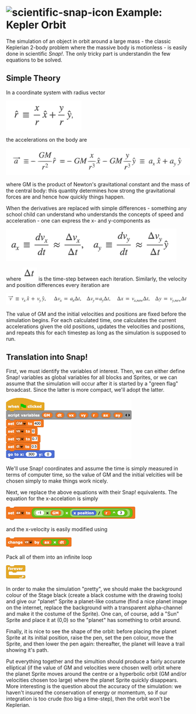 # <img alt="scientific-snap-icon" src="../images/einstein_snap.png" width="50"/> Example: Kepler Orbit

The simulation of an object in orbit around a large mass - the classic Keplerian 2-body  problem where the massive body is motionless - is easily done in scientific *Snap!*.  The only tricky part is understandin the few equations to be solved.

## Simple Theory

In a coordinate system with radius vector

![radius vector](./images/rhat.png)

the accelerations on the body are

![accelerations](./images/accelerations.png)

where GM is the product of Newton's gravitational constant and the mass of the central body: this quantity determines how strong the gravitational forces are and hence how quickly things happen.

When the derivatives are replaced with simple differences - something any school child can understand who understands the concepts of speed and acceleration - one can express the x- and y-components as

![ax and ay](./images/ax_ay.png)

where ![delta t](./images/deltat.png) is the time-step between each iteration.  Similarly, the velocity and position differences every iteration are

![vx,vy,x,y](./images/vx_vy_x_y.png)

The value of GM and the initial velocities and positions are fixed before the simulation begins. For each calculated time, one calculates the current accelerations given the old positions, updates the velocities and positions, and repeats this for each timestep as long as the simulation is supposed to run.

## Translation into Snap!

First, we must identify the variables of interest. Then, we can either define Snap! variables as global variables for all blocks and Sprites, or we can assume that the simulation will occur after it is started by a "green flag" broadcast.  Since the latter is more compact, we'll adopt the latter.

![initialization](./images/variables.png)

We'll use Snap! coordinates and assume the time is simply measured in terms of computer time, so the value of GM and the initial velcities will be chosen simply to make things work nicely.

Next, we replace the above equations with their Snap! equivalents.  The equation for the x-accelation is simply

![x-acceleration](./images/set_ax_to.png)

and the x-velocity is easily modified using

![vx-change](./images/change_vx_by.png)

Pack all of them into an infinite loop

![infinite loop](./images/forever.png)

In order to make the simulation "pretty", we should make the background colour of the Stage black (create a black costume with the drawing tools) and give our "planet" Sprite a planet-like costume (find a nice planet image on the internet, replace the background with a transparent alpha-channel and make it the costume of the Sprite).  One can, of course, add a "Sun" Sprite and place it at (0,0) so the "planet" has something to orbit around.

Finally, it is nice to see the shape of the orbit: before placing the planet Sprite at its initial position, raise the pen, set the pen colour, move the Sprite, and then lower the pen again: thereafter, the planet will leave a trail showing it's path.

Put everything together and the simultion should produce a fairly accurate elliptical (if the value of GM and velocities were chosen well) orbit where the planet Sprite moves around the centre or a hyperbolic orbit (GM and/or velocities chosen too large) where the planet Sprite quickly disappears.  More interesting is the question about the accuracy of the simulation: we haven't insured the conservation of energy or momentum, so if our integration is too crude (too big a time-step), then the orbit won't be Keplerian.

